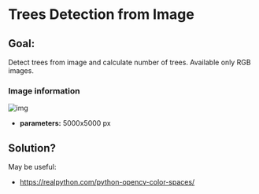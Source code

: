 # Trees Detection from Image

## Goal:
Detect trees from image and calculate number of trees. Available only RGB
images.

### Image information
![img](doc/trees_rgb.jpg)
- **parameters:** 5000x5000 px


## Solution?

May be useful:
- https://realpython.com/python-opencv-color-spaces/
